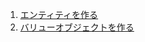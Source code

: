 1. [エンティティを作る](https://github.com/l-freeze/learning-topics-php/tree/learn/001-what-is-entity)
2. [バリューオブジェクトを作る](https://github.com/l-freeze/learning-topics-php/tree/learn/002-what-is-valueobject)